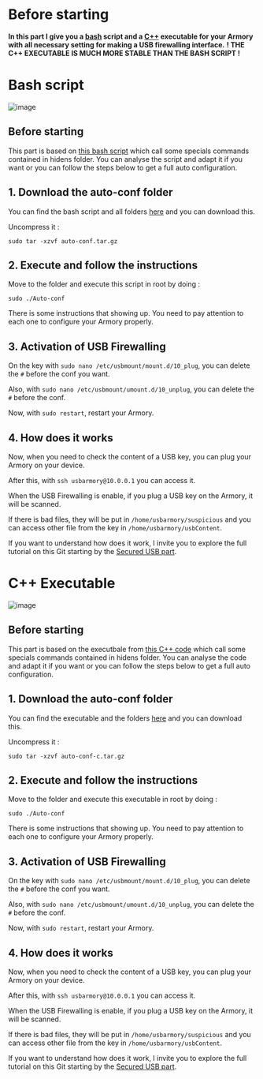 # Before starting
**In this part I give you a [bash](https://github.com/P4ti3nn3/USB-Armory-Setup/tree/main/Full-Auto-Conf#bash-script) script and a [C++](https://github.com/P4ti3nn3/USB-Armory-Setup/tree/main/Full-Auto-Conf#c-executable) executable for your Armory with all necessary setting for making a USB firewalling interface.**
**! THE C++ EXECUTABLE IS MUCH MORE STABLE THAN THE BASH SCRIPT !**

# Bash script

![image](https://github.com/P4ti3nn3/USB-Armory-Setup/assets/115619908/341067da-87d6-447b-b63b-71363b460464)

## Before starting
This part is based on [this bash script](https://github.com/P4ti3nn3/USB-Armory-Setup/blob/main/Full-Auto-Conf/Auto-Conf) which call some specials commands contained in hidens folder. You can analyse the script and adapt it if you want or you can follow the steps below to get a full auto configuration. 

## 1. Download the auto-conf folder
You can find the bash script and all folders [here](https://github.com/P4ti3nn3/USB-Armory-Setup/releases/tag/Conf-Bash) and you can download this.

Uncompress it :

    sudo tar -xzvf auto-conf.tar.gz

## 2. Execute and follow the instructions
Move to the folder and execute this script in root by doing :

    sudo ./Auto-conf

There is some instructions that showing up. You need to pay attention to each one to configure your Armory properly.

## 3. Activation of USB Firewalling
On the key with `sudo nano /etc/usbmount/mount.d/10_plug`, you can delete the `#` before the conf you want.

Also, with `sudo nano /etc/usbmount/umount.d/10_unplug`, you can delete the `#` before the conf.

Now, with `sudo restart`, restart your Armory.

## 4. How does it works
Now, when you need to check the content of a USB key, you can plug your Armory on your device.

After this, with `ssh usbarmory@10.0.0.1` you can access it.

When the USB Firewalling is enable, if you plug a USB key on the Armory, it will be scanned.

If there is bad files, they will be put in `/home/usbarmory/suspicious` and you can access other file from the key in `/home/usbarmory/usbContent`.

If you want to understand how does it work, I invite you to explore the full tutorial on this Git starting by the [Secured USB part](https://github.com/P4ti3nn3/USB-Armory-Setup/tree/main/Secured-USB).

# C++ Executable

![image](https://github.com/P4ti3nn3/USB-Armory-Setup/assets/115619908/616d3045-b448-4ff7-b1ad-68165434a4d9)

## Before starting
This part is based on the executbale from [this C++ code](https://github.com/P4ti3nn3/USB-Armory-Setup/blob/main/Full-Auto-Conf/Auto-conf.cpp) which call some specials commands contained in hidens folder. You can analyse the code and adapt it if you want or you can follow the steps below to get a full auto configuration. 

## 1. Download the auto-conf folder
You can find the executable and the folders [here](https://github.com/P4ti3nn3/USB-Armory-Setup/releases/tag/Conf-C%2B%2B) and you can download this.

Uncompress it :

    sudo tar -xzvf auto-conf-c.tar.gz

## 2. Execute and follow the instructions
Move to the folder and execute this executable in root by doing :

    sudo ./Auto-conf

There is some instructions that showing up. You need to pay attention to each one to configure your Armory properly.

## 3. Activation of USB Firewalling
On the key with `sudo nano /etc/usbmount/mount.d/10_plug`, you can delete the `#` before the conf you want.

Also, with `sudo nano /etc/usbmount/umount.d/10_unplug`, you can delete the `#` before the conf.

Now, with `sudo restart`, restart your Armory.

## 4. How does it works
Now, when you need to check the content of a USB key, you can plug your Armory on your device.

After this, with `ssh usbarmory@10.0.0.1` you can access it.

When the USB Firewalling is enable, if you plug a USB key on the Armory, it will be scanned.

If there is bad files, they will be put in `/home/usbarmory/suspicious` and you can access other file from the key in `/home/usbarmory/usbContent`.

If you want to understand how does it work, I invite you to explore the full tutorial on this Git starting by the [Secured USB part](https://github.com/P4ti3nn3/USB-Armory-Setup/tree/main/Secured-USB).
